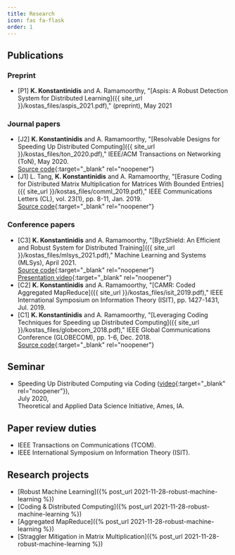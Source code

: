 ```yaml
---
title: Research
icon: fas fa-flask
order: 1
---
```



## Publications
### Preprint
- [P1] **K. Konstantinidis** and A. Ramamoorthy, "[Aspis: A Robust Detection System for Distributed Learning]({{ site_url }}/kostas_files/aspis_2021.pdf)," (preprint), May 2021

### Journal papers
- [J2] **K. Konstantinidis** and A. Ramamoorthy, "[Resolvable Designs for Speeding Up Distributed Computing]({{ site_url }}/kostas_files/ton_2020.pdf)," IEEE/ACM Transactions on Networking (ToN), May 2020.  
[Source code](https://bitbucket.org/kkonstantinidis/camrmm/src/master/){:target="_blank" rel="noopener"}
- [J1] L. Tang, **K. Konstantinidis** and A. Ramamoorthy, "[Erasure Coding for Distributed Matrix Multiplication for Matrices With Bounded Entries]({{ site_url }}/kostas_files/comml_2019.pdf)," IEEE Communications Letters (CL), vol. 23(1), pp. 8-11, Jan. 2019.  
[Source code](https://bitbucket.org/kkonstantinidis/stragglermitmm/src/master/){:target="_blank" rel="noopener"}

### Conference papers
- [C3] **K. Konstantinidis** and A. Ramamoorthy, "[ByzShield: An Efficient and Robust System for Distributed Training]({{ site_url }}/kostas_files/mlsys_2021.pdf)," Machine Learning and Systems (MLSys), April 2021.  
[Source code](https://github.com/kkonstantinidis/ByzShield){:target="_blank" rel="noopener"}  
[Presentation video](https://slideslive.com/38952762/oral-byzshield-an-efficient-and-robust-system-for-distributed-training?ref=speaker-70630-latest){:target="_blank" rel="noopener"}
- [C2] **K. Konstantinidis** and A. Ramamoorthy, "[CAMR: Coded Aggregated MapReduce]({{ site_url }}/kostas_files/isit_2019.pdf)," IEEE International Symposium on Information Theory (ISIT), pp. 1427-1431, Jul. 2019.
- [C1] **K. Konstantinidis** and A. Ramamoorthy, "[Leveraging Coding Techniques for Speeding up Distributed Computing]({{ site_url }}/kostas_files/globecom_2018.pdf)," IEEE Global Communications Conference (GLOBECOM), pp. 1-6, Dec. 2018.  
[Source code](https://bitbucket.org/kkonstantinidis/codedterasort/src/master/){:target="_blank" rel="noopener"}

## Seminar
- Speeding Up Distributed Computing via Coding ([video](https://www.youtube.com/watch?v=KiSSZ6zXR7Q){:target="_blank" rel="noopener"}),  
July 2020,  
Theoretical and Applied Data Science Initiative, Ames, IA.

## Paper review duties
- IEEE Transactions on Communications (TCOM).
- IEEE International Symposium on Information Theory (ISIT).

## Research projects
- [Robust Machine Learning]({% post_url 2021-11-28-robust-machine-learning %})
- [Coding & Distributed Computing]({% post_url 2021-11-28-robust-machine-learning %})
- [Aggregated MapReduce]({% post_url 2021-11-28-robust-machine-learning %})
- [Straggler Mitigation in Matrix Multiplication]({% post_url 2021-11-28-robust-machine-learning %})
